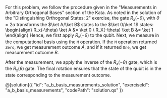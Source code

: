For this problem, we follow the procedure given in the "Measurements in Arbitrary Orthogonal Bases" section of the Kata.
As noted in the solution of the "Distinguishing Orthogonal States: 2" exercise, the gate $R_x(-\theta)$, with $\theta = 2\alpha$ transforms the $\ket A/\ket B$ states to the $\ket 0/\ket 1$ states:
\begin{align}
R_x(-\theta) \ket A &= \ket 0 \\
R_X(-\theta) \ket B &= \ket 1
\end{align}
Hence, we first apply $R_x(-\theta)$ to the qubit. Next, we measure in the computational basis using the `M` operation.
If the `M` operation returned `Zero`, we get measurement outcome $A$, and if it returned `One`, we get measurement outcome $B$.

After the measurement, we apply the inverse of the $R_x(-\theta)$ gate, which is the $R_x(\theta)$ gate.
The final rotation ensures that the state of the qubit is in the state corresponding to the measurement outcome.

@[solution]({
    "id": "a_b_basis_measurements_solution",
    "exerciseId": "a_b_basis_measurements",
    "codePath": "solution.qs"
})
